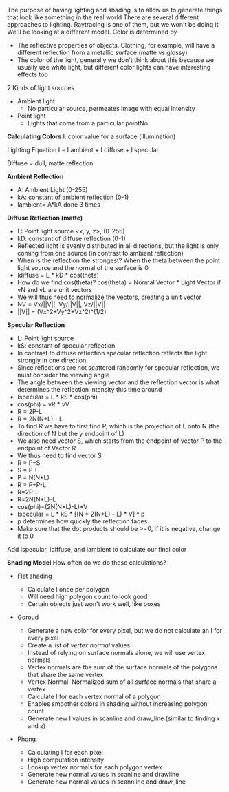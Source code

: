 The purpose of having lighting and shading is to allow us to generate things that look like something in the real world
There are several different approaches to lighting. Raytracing is one of them, but we won't be doing it
We'll be looking at a different model.
Color is determined by
* The reflective properties of objects. Clothing, for example, will have a different reflection from a metallic surface (matte vs glossy)
* The color of the light, generally we don't think about this because we usually use white light, but different color lights can have interesting effects too

2 Kinds of light sources
* Ambient light
	* No particular source, permeates image with equal intensity
* Point light
	* Lights that come from a particular pointNo


**Calculating Colors**
I: color value for a surface (illumination)

Lighting Equation
I = I ambient + I diffuse + I specular

Diffuse = dull, matte reflection

**Ambient Reflection**
* A: Ambient Light (0-255)
* kA: constant of ambient reflection (0-1)
* Iambient= A*kA done 3 times

**Diffuse Reflection (matte)**
* L: Point light source <x, y, z>, (0-255)
* kD: constant of diffuse reflection (0-1)
* Reflected light is evenly distributed in all directions, but the light is only coming from one source (in contrast to ambient reflection)
* When is the reflection the strongest? When the theta between the point light source and the normal of the surface is 0
* Idiffuse = L * kD * cos(theta)
* How do we find cos(theta)? cos(theta) = Normal Vector * Light Vector if vN and vL are unit vectors
* We will thus need to normalize the vectors, creating a unit vector
* NV = Vx/||V||, Vy/||V||, Vz/||V||
* ||V|| = (Vx^2+Vy^2+Vz^2)^(1/2)

**Specular Reflection**
* L: Point light source
* kS: constant of specular reflection
* In contrast to diffuse reflection specular reflection reflects the light strongly in one direction
* Since reflections are not scattered randomly for specular reflection, we must consider the viewing angle
* The angle between the viewing vector and the reflection vector is what determines the reflection intensity this time around
* Ispecular = L * kS * cos(phi)
* cos(phi) = vR * vV
* R = 2P-L
* R = 2N(N*L) - L
* To find R we have to first find P, which is the projection of L onto N (the direction of N but the y endpoint of L)
* We also need vector S, which starts from the endpoint of vector P to the endpoint of Vector R
* We thus need to find vector S
* R = P+S
* S = P-L
* P = N(N*L)
* R = P+P-L
* R=2P-L
* R=2N(N*L)-L
* cos(phi)=(2N(N*L)-L)*V
* Ispecular = L * kS * [(N * 2(N*L) - L) * V] ^ p
* p determines how quickly the reflection fades
* Make sure that the dot products should be >=0, if it is negative, change it to 0


Add Ispecular, Idiffuse, and Iambient to calculate our final color

**Shading Model**
How often do we do these calculations?

* Flat shading
	* Calculate I once per polygon
	* Will need high polygon count to look good
	* Certain objects just won't work well, like boxes
* Goroud
	* Generate a new color for every pixel, but we do not calculate an I for every pixel
 	* Create a list of *vertex normal* values
 	* Instead of relying on surface normals alone, we will use vertex normals
 	* Vertex normals are the sum of the surface normals of the polygons that share the same vertex
 	* Vertex Normal: Normalized sum of all surface normals that share a vertex
 	* Calculate I for each vertex normal of a polygon
 	* Enables smoother colors in shading without increasing polygon count
 	* Generate new I values in scanline and draw_line (similar to finding x and z)

* Phong
	* Calculating I for each pixel
	* High computation intensity
	* Lookup vertex normals for each polygon vertex
	* Generate new normal values in scanline and drawline
	* Generate new normal values in scannline and draw_line
